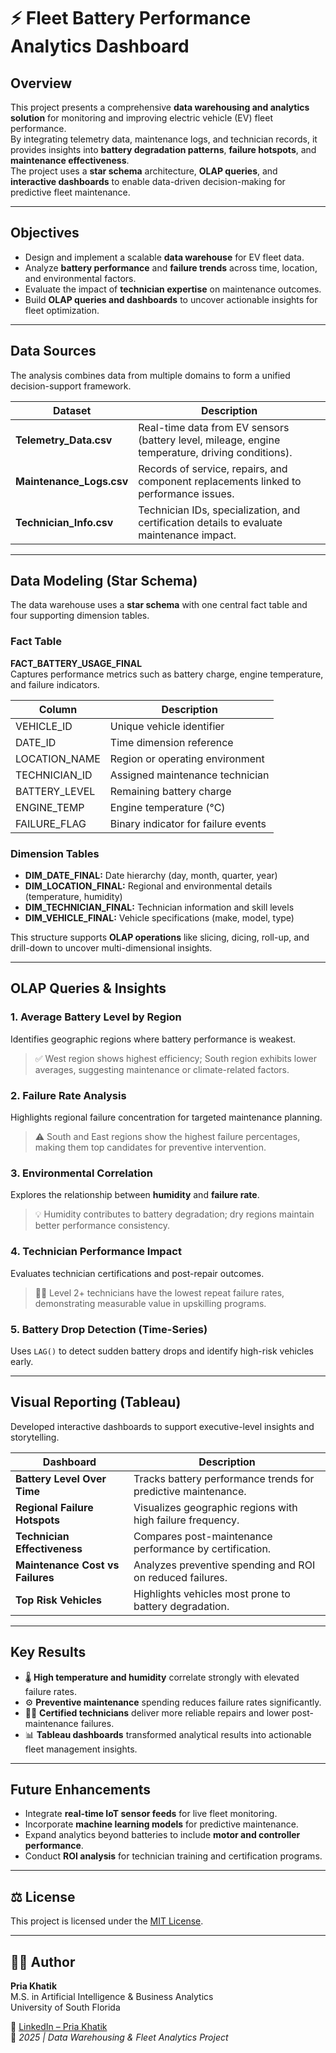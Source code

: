 # ⚡ Fleet Battery Performance Analytics Dashboard

## Overview
This project presents a comprehensive **data warehousing and analytics solution** for monitoring and improving electric vehicle (EV) fleet performance.  
By integrating telemetry data, maintenance logs, and technician records, it provides insights into **battery degradation patterns**, **failure hotspots**, and **maintenance effectiveness**.  
The project uses a **star schema** architecture, **OLAP queries**, and **interactive dashboards** to enable data-driven decision-making for predictive fleet maintenance.

---

## Objectives
- Design and implement a scalable **data warehouse** for EV fleet data.  
- Analyze **battery performance** and **failure trends** across time, location, and environmental factors.  
- Evaluate the impact of **technician expertise** on maintenance outcomes.  
- Build **OLAP queries and dashboards** to uncover actionable insights for fleet optimization.  

---

## Data Sources
The analysis combines data from multiple domains to form a unified decision-support framework.

| Dataset | Description |
|----------|--------------|
| **Telemetry_Data.csv** | Real-time data from EV sensors (battery level, mileage, engine temperature, driving conditions). |
| **Maintenance_Logs.csv** | Records of service, repairs, and component replacements linked to performance issues. |
| **Technician_Info.csv** | Technician IDs, specialization, and certification details to evaluate maintenance impact. |

---

## Data Modeling (Star Schema)
The data warehouse uses a **star schema** with one central fact table and four supporting dimension tables.

### **Fact Table**
**FACT_BATTERY_USAGE_FINAL**  
Captures performance metrics such as battery charge, engine temperature, and failure indicators.

| Column | Description |
|---------|--------------|
| VEHICLE_ID | Unique vehicle identifier |
| DATE_ID | Time dimension reference |
| LOCATION_NAME | Region or operating environment |
| TECHNICIAN_ID | Assigned maintenance technician |
| BATTERY_LEVEL | Remaining battery charge |
| ENGINE_TEMP | Engine temperature (°C) |
| FAILURE_FLAG | Binary indicator for failure events |

### **Dimension Tables**
- **DIM_DATE_FINAL:** Date hierarchy (day, month, quarter, year)  
- **DIM_LOCATION_FINAL:** Regional and environmental details (temperature, humidity)  
- **DIM_TECHNICIAN_FINAL:** Technician information and skill levels  
- **DIM_VEHICLE_FINAL:** Vehicle specifications (make, model, type)

This structure supports **OLAP operations** like slicing, dicing, roll-up, and drill-down to uncover multi-dimensional insights.

---

## OLAP Queries & Insights

### 1. **Average Battery Level by Region**
Identifies geographic regions where battery performance is weakest.  
> ✅ West region shows highest efficiency; South region exhibits lower averages, suggesting maintenance or climate-related factors.

### 2. **Failure Rate Analysis**
Highlights regional failure concentration for targeted maintenance planning.  
> ⚠️ South and East regions show the highest failure percentages, making them top candidates for preventive intervention.

### 3. **Environmental Correlation**
Explores the relationship between **humidity** and **failure rate**.  
> 💡 Humidity contributes to battery degradation; dry regions maintain better performance consistency.

### 4. **Technician Performance Impact**
Evaluates technician certifications and post-repair outcomes.  
> 👷‍♂️ Level 2+ technicians have the lowest repeat failure rates, demonstrating measurable value in upskilling programs.

### 5. **Battery Drop Detection (Time-Series)**
Uses `LAG()` to detect sudden battery drops and identify high-risk vehicles early.

---

## Visual Reporting (Tableau)
Developed interactive dashboards to support executive-level insights and storytelling.

| Dashboard | Description |
|------------|--------------|
| **Battery Level Over Time** | Tracks battery performance trends for predictive maintenance. |
| **Regional Failure Hotspots** | Visualizes geographic regions with high failure frequency. |
| **Technician Effectiveness** | Compares post-maintenance performance by certification. |
| **Maintenance Cost vs Failures** | Analyzes preventive spending and ROI on reduced failures. |
| **Top Risk Vehicles** | Highlights vehicles most prone to battery degradation. |

---

## Key Results
- 🌡️ **High temperature and humidity** correlate strongly with elevated failure rates.  
- ⚙️ **Preventive maintenance** spending reduces failure rates significantly.  
- 👷‍♀️ **Certified technicians** deliver more reliable repairs and lower post-maintenance failures.  
- 📊 **Tableau dashboards** transformed analytical results into actionable fleet management insights.  

---

## Future Enhancements
- Integrate **real-time IoT sensor feeds** for live fleet monitoring.  
- Incorporate **machine learning models** for predictive maintenance.  
- Expand analytics beyond batteries to include **motor and controller performance**.  
- Conduct **ROI analysis** for technician training and certification programs.  

---

## ⚖️ License
This project is licensed under the [MIT License](LICENSE).

---

## 👩‍💻 Author
**Pria Khatik**  
M.S. in Artificial Intelligence & Business Analytics  
University of South Florida  

🔗 [LinkedIn – Pria Khatik](https://www.linkedin.com/in/priyakhatik/)  
📅 *2025 | Data Warehousing & Fleet Analytics Project*
